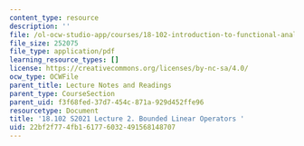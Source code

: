 ```yaml
---
content_type: resource
description: ''
file: /ol-ocw-studio-app/courses/18-102-introduction-to-functional-analysis-spring-2021/22bf2f774fb161776032491568148707_MIT18_102s21_lec2.pdf
file_size: 252075
file_type: application/pdf
learning_resource_types: []
license: https://creativecommons.org/licenses/by-nc-sa/4.0/
ocw_type: OCWFile
parent_title: Lecture Notes and Readings
parent_type: CourseSection
parent_uid: f3f68fed-37d7-454c-871a-929d452ffe96
resourcetype: Document
title: '18.102 S2021 Lecture 2. Bounded Linear Operators '
uid: 22bf2f77-4fb1-6177-6032-491568148707
---
```

